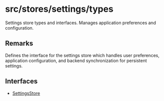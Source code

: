 # src/stores/settings/types

Settings store types and interfaces.
Manages application preferences and configuration.

## Remarks

Defines the interface for the settings store which handles user preferences,
application configuration, and backend synchronization for persistent settings.

## Interfaces

- [SettingsStore](interfaces/SettingsStore.md)
